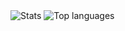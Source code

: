 
<img src="https://github-readme-stats.vercel.app/api?username=Jozo132&hide=contribs,prs" alt="Stats"/>

<img src="https://github-readme-stats.vercel.app/api/top-langs/?username=Jozo132&layout=compact&theme=buefy" alt="Top languages"/>

<!--
**Jozo132/Jozo132** is a ✨ _special_ ✨ repository because its `README.md` (this file) appears on your GitHub profile.

Here are some ideas to get you started:

- 🔭 I’m currently working on ...
- 🌱 I’m currently learning ...
- 👯 I’m looking to collaborate on ...
- 🤔 I’m looking for help with ...
- 💬 Ask me about ...
- 📫 How to reach me: ...
- 😄 Pronouns: ...
- ⚡ Fun fact: ...
-->
